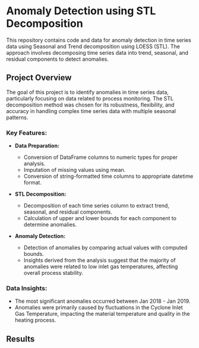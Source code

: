 # Anomaly Detection using STL Decomposition

This repository contains code and data for anomaly detection in time series data using Seasonal and Trend decomposition using LOESS (STL). The approach involves decomposing time series data into trend, seasonal, and residual components to detect anomalies.

## Project Overview

The goal of this project is to identify anomalies in time series data, particularly focusing on data related to process monitoring. The STL decomposition method was chosen for its robustness, flexibility, and accuracy in handling complex time series data with multiple seasonal patterns.

### Key Features:
- **Data Preparation:** 
  - Conversion of DataFrame columns to numeric types for proper analysis.
  - Imputation of missing values using mean.
  - Conversion of string-formatted time columns to appropriate datetime format.
  
- **STL Decomposition:**
  - Decomposition of each time series column to extract trend, seasonal, and residual components.
  - Calculation of upper and lower bounds for each component to determine anomalies.
  
- **Anomaly Detection:**
  - Detection of anomalies by comparing actual values with computed bounds.
  - Insights derived from the analysis suggest that the majority of anomalies were related to low inlet gas temperatures, affecting overall process stability.

### Data Insights:
- The most significant anomalies occurred between Jan 2018 - Jan 2019.
- Anomalies were primarily caused by fluctuations in the Cyclone Inlet Gas Temperature, impacting the material temperature and quality in the heating process.

## Results

